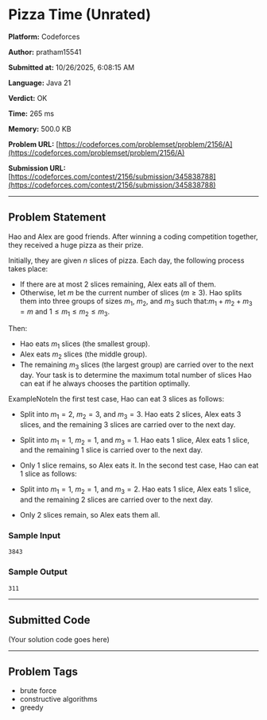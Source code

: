 
# Pizza Time (Unrated)

**Platform:** Codeforces  

**Author:** pratham15541  

**Submitted at:** 10/26/2025, 6:08:15 AM  

**Language:** Java 21  

**Verdict:** OK  

**Time:** 265 ms  

**Memory:** 500.0 KB  

**Problem URL:** [https://codeforces.com/problemset/problem/2156/A](https://codeforces.com/problemset/problem/2156/A)  

**Submission URL:** [https://codeforces.com/contest/2156/submission/345838788](https://codeforces.com/contest/2156/submission/345838788)  

---

## Problem Statement
Hao and Alex are good friends. After winning a coding competition together, they received a huge pizza as their prize.

Initially, they are given $n$ slices of pizza. Each day, the following process takes place:

 
*  If there are at most $2$ slices remaining, Alex eats all of them.
*  Otherwise, let $m$ be the current number of slices ($m\ge 3$). Hao splits them into three groups of sizes $m_1$, $m_2$, and $m_3$ such that:$m_1 + m_2 + m_3 = m\text{ and } 1 \le m_1\le m_2\le m_3.$

Then:

 
*  Hao eats $m_1$ slices (the smallest group). 
*  Alex eats $m_2$ slices (the middle group). 
*  The remaining $m_3$ slices (the largest group) are carried over to the next day.  Your task is to determine the maximum total number of slices Hao can eat if he always chooses the partition optimally.

ExampleNoteIn the first test case, Hao can eat $3$ slices as follows:

 
*  Split into $m_1 = 2$, $m_2 = 3$, and $m_3 = 3$. Hao eats $2$ slices, Alex eats $3$ slices, and the remaining $3$ slices are carried over to the next day. 
*  Split into $m_1 = 1$, $m_2 = 1$, and $m_3 = 1$. Hao eats $1$ slice, Alex eats $1$ slice, and the remaining $1$ slice is carried over to the next day. 
*  Only $1$ slice remains, so Alex eats it. In the second test case, Hao can eat $1$ slice as follows:

 
*  Split into $m_1 = 1$, $m_2 = 1$, and $m_3 = 2$. Hao eats $1$ slice, Alex eats $1$ slice, and the remaining $2$ slices are carried over to the next day. 
*  Only $2$ slices remain, so Alex eats them all.

### Sample Input
```
3843
```

### Sample Output
```
311
```

---

## Submitted Code
(Your solution code goes here)

---

## Problem Tags
- brute force
- constructive algorithms
- greedy
